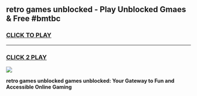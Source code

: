 
## retro games unblocked - Play Unblocked Gmaes & Free #bmtbc
<h3>
<a href="https://premium.freeplayer.one?title=retro_games_unblocked&ref=01M">CLICK TO PLAY</a></h3>
<hr>

<h3>
<a href="https://premium.freeplayer.one?title=retro_games_unblocked&ref=01M">CLICK 2 PLAY</a>
  
</h3>

<a href="https://premium.freeplayer.one?title=retro_games_unblocked&ref=01M"><img src="https://clearcache.store/games.png"></a>


**retro games unblocked games unblocked: Your Gateway to Fun and Accessible Online Gaming**
